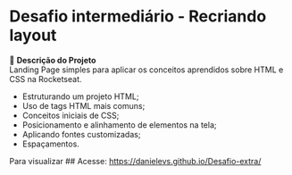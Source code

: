 # Desafio intermediário - Recriando layout

📝 **Descrição do Projeto**  
Landing Page simples para aplicar os conceitos aprendidos sobre HTML e CSS na Rocketseat.

- Estruturando um projeto HTML;
- Uso de tags HTML mais comuns;
- Conceitos iniciais de CSS;
- Posicionamento e alinhamento de elementos na tela;
- Aplicando fontes customizadas;
- Espaçamentos.

Para visualizar ## Acesse: https://danielevs.github.io/Desafio-extra/

